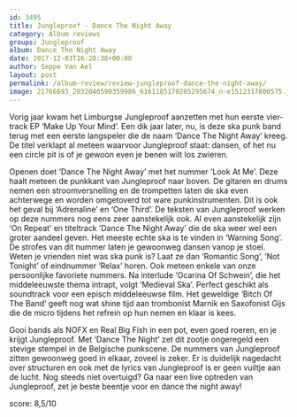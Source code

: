```yaml
---
id: 3495
title: Jungleproof - Dance The Night Away
category: Album reviews
groups: Jungleproof
album: Dance The Night Away
date: 2017-12-03T16:20:38+00:00
author: Seppe Van Ael
layout: post
permalink: /album-review/review-jungleproof-dance-the-night-away/
image: 21766693_2032040590359986_6161185170285295674_n-e1512317800575.jpg
---
```

Vorig jaar kwam het Limburgse Jungleproof aanzetten met hun eerste vier-track EP ‘Make Up Your Mind’. Een dik jaar later, nu, is deze ska punk band terug met een eerste langspeler die de naam ‘Dance The Night Away’ kreeg. De titel verklapt al meteen waarvoor Jungleproof staat: dansen, of het nu een circle pit is of je gewoon even je benen wilt los zwieren.

Openen doet ‘Dance The Night Away’ met het nummer ‘Look At Me’. Deze haalt meteen de punkkant van Jungleproof naar boven. De gitaren en drums nemen een stroomversnelling en de trompetten laten de ska even achterwege en worden omgetoverd tot ware punkinstrumenten. Dit is ook het geval bij ‘Adrenaline’ en ‘One Third’. De teksten van Jungleproof werken op deze nummers nog eens zeer aanstekelijk ook. Al even aanstekelijk zijn ‘On Repeat’ en titeltrack ’Dance The Night Away’ die de ska weer wel een groter aandeel geven. Het meeste echte ska is te vinden in ‘Warning Song’. De strofes van dit nummer laten je gewoonweg dansen vanop je stoel. Weten je vrienden niet was ska punk is? Laat ze dan ‘Romantic Song’, ‘Not Tonight’ of eindnummer ‘Relax’ horen. Ook meteen enkele van onze persoonlijke favoriete nummers. Na interlude ‘Ocarina Of Schwein’, die het middeleeuwste thema intrapt, volgt ‘Medieval Ska’. Perfect geschikt als soundtrack voor een episch middeleeuwse film. Het geweldige ‘Bitch Of The Band’ geeft nog wat shine tijd aan trombonist Marnik en Saxofonist Gijs die de micro tijdens het refrein op hun nemen en klaar is kees.

Gooi bands als NOFX en Real Big Fish in een pot, even goed roeren, en je krijgt Jungleproof. Met ‘Dance The Night’ zet dit zootje ongeregeld een stevige stempel in de Belgische punkscene. De nummers van Jungleproof zitten gewoonweg goed in elkaar, zoveel is zeker. Er is duidelijk nagedacht over structuren en ook met de lyrics van Jungleproof is er geen vuiltje aan de lucht. Nog steeds niet overtuigd? Ga naar een live optreden van Jungleproof, zet je beste beentje voor en dance the night away!

score: 8,5/10
